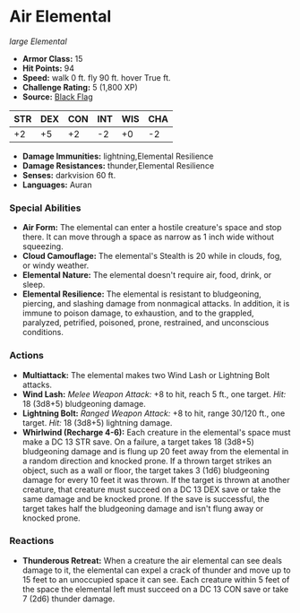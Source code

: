 # Air Elemental

*large* *Elemental*

- **Armor Class:** 15
- **Hit Points:** 94 
- **Speed:** walk 0 ft. fly 90 ft. hover True ft.
- **Challenge Rating:** 5 (1,800 XP)
- **Source:** [Black Flag](https://koboldpress.com/kpstore/product/tovrpg-pg-mv/)

| STR | DEX | CON | INT | WIS | CHA |
| --- | --- | --- | --- | --- | --- |
| +2 | +5 | +2 | -2 | +0 | -2 |

- **Damage Immunities:** lightning,Elemental Resilience
- **Damage Resistances:** thunder,Elemental Resilience
- **Senses:** darkvision 60 ft.
- **Languages:** Auran

### Special Abilities

- **Air Form:** The elemental can enter a hostile creature's space and stop there. It can move through a space as narrow as 1 inch wide without squeezing.
- **Cloud Camouflage:** The elemental's Stealth is 20 while in clouds, fog, or windy weather.
- **Elemental Nature:** The elemental doesn't require air, food, drink, or sleep.
- **Elemental Resilience:** The elemental is resistant to bludgeoning, piercing, and slashing damage from nonmagical attacks. In addition, it is immune to poison damage, to exhaustion, and to the grappled, paralyzed, petrified, poisoned, prone, restrained, and unconscious conditions.

### Actions

- **Multiattack:** The elemental makes two Wind Lash or Lightning Bolt attacks.
- **Wind Lash:** _Melee Weapon Attack:_ +8 to hit, reach 5 ft., one target. _Hit:_ 18 (3d8+5) bludgeoning damage.
- **Lightning Bolt:** _Ranged Weapon Attack:_ +8 to hit, range 30/120 ft., one target. _Hit:_ 18 (3d8+5) lightning damage.
- **Whirlwind (Recharge 4-6):** Each creature in the elemental's space must make a DC 13 STR save. On a failure, a target takes 18 (3d8+5) bludgeoning damage and is flung up 20 feet away from the elemental in a random direction and knocked prone. If a thrown target strikes an object, such as a wall or floor, the target takes 3 (1d6) bludgeoning damage for every 10 feet it was thrown. If the target is thrown at another creature, that creature must succeed on a DC 13 DEX save or take the same damage and be knocked prone. If the save is successful, the target takes half the bludgeoning damage and isn't flung away or knocked prone.

### Reactions

- **Thunderous Retreat:** When a creature the air elemental can see deals damage to it, the elemental can expel a crack of thunder and move up to 15 feet to an unoccupied space it can see. Each creature within 5 feet of the space the elemental left must succeed on a DC 13 CON save or take 7 (2d6) thunder damage.
